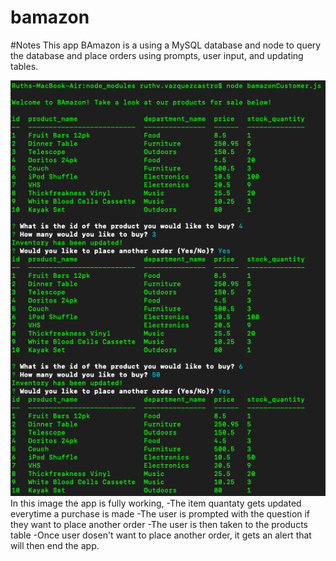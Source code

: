 # bamazon

#Notes
This app BAmazon is a using a MySQL database and node to query the database and place orders using prompts, user input, and updating tables.

![](Screenshot2.png)
In this image the app is fully working, 
-The item quantaty gets updated everytime a purchase is made
-The user is prompted with the question if they want to place another order
-The user is then taken to the products table
-Once user dosen't want to place another order, it gets an alert that will then end the app.

